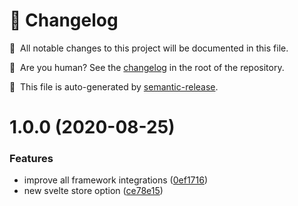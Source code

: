 # 🤖 Changelog

📝 &nbsp;All notable changes to this project will be documented in this file.

🧑 &nbsp;Are you human? See the [changelog](../../CHANGELOG.md) in the root of the repository.

🚀 &nbsp;This file is auto-generated by [semantic-release](https://github.com/semantic-release/semantic-release).

# 1.0.0 (2020-08-25)

### Features

- improve all framework integrations ([0ef1716](https://github.com/vime-js/vime/commit/0ef171655e8f02c277e0f00e90d87fdba8f74bb4))
- new svelte store option ([ce78e15](https://github.com/vime-js/vime/commit/ce78e1532da638fffacdf6988ec66c9390c31f5d))

